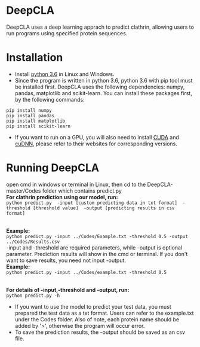 # DeepCLA
DeepCLA uses a deep learning apprach to predict clathrin, allowing users to run programs using specified protein sequences.

# Installation
* Install [python 3.6](https://www.python.org/downloads/) in Linux and Windows.
* Since the program is written in python 3.6, python 3.6 with pip tool must be installed first. DeepCLA uses the following dependencies: numpy, pandas, matplotlib and scikit-learn. You can install these packages first, by the following commands:

```
pip install numpy
pip install pandas
pip install matplotlib
pip install scikit-learn
```
* If you want to run on a GPU, you will also need to install [CUDA](https://developer.nvidia.com/cuda-downloads) and [cuDNN](https://developer.nvidia.com/cudnn), please refer to their websites for corresponding versions.

# Running DeepCLA
open cmd in windows or terminal in Linux, then cd to the DeepCLA-master/Codes folder which contains predict.py
</br>**For clathrin prediction using our model, run:**
</br>`python predict.py  -input [custom predicting data in txt format]  -threshold [threshold value]  -output [predicting results in csv format]`  

</br>**Example:**
</br>`python predict.py -input ../Codes/Example.txt -threshold 0.5 -output ../Codes/Results.csv`
</br>-input and -threshold are required parameters, while -output is optional parameter. Prediction results will show in the cmd or terminal. If you don't want to save results, you need not input -output.
</br>**Example:**
</br>`python predict.py -input ../Codes/example.txt -threshold 0.5`

</br>**For details of -input,-threshold and -output, run:**
</br>`python predict.py -h`


* If you want to use the model to predict your test data, you must prepared the test data as a txt format. Users can refer to the example.txt under the Codes folder. Also of note, each protein name should be added by '>', otherwise the program will occur error.
* To save the prediction results, the -output should be saved as an csv file.
